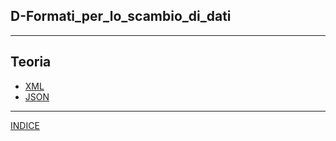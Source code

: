 ## D-Formati_per_lo_scambio_di_dati 

---
## Teoria
- [XML](XML/README.md)
- [JSON](JSON/README.md)

---
[INDICE](../README.md)